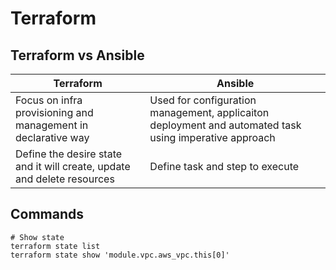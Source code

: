 # Terraform

## Terraform vs Ansible

| Terraform | Ansible |
| --------- | ------- |
| Focus on infra provisioning and management in declarative way | Used for configuration management, applicaiton deployment and automated task using imperative approach |
| Define the desire state and it will create, update and delete resources | Define task and step to execute |

## Commands

```
# Show state
terraform state list
terraform state show 'module.vpc.aws_vpc.this[0]'
```

